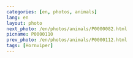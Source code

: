 ```yaml
---
categories: [en, photos, animals]
lang: en
layout: photo
next_photo: /en/photos/animals/P0000082.html
picname: P0000110
prev_photo: /en/photos/animals/P0000112.html
tags: [Hornviper]
---
```

